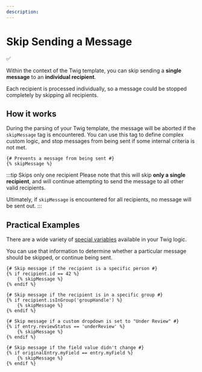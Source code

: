 ```yaml
---
description:
---
```


# Skip Sending a Message

✅

Within the context of the Twig template, you can skip sending a **single message** to an **individual recipient**.

Each recipient is processed individually, so a message could be stopped completely by skipping all recipients.

## How it works

During the parsing of your Twig template, the message will be aborted if the `skipMessage` tag is encountered. You can use this tag to define complex custom logic, and stop messages from being sent if some internal criteria is not met.

```twig
{# Prevents a message from being sent #}
{% skipMessage %}
```

:::tip Skips only one recipient
Please note that this will skip **only a single recipient**, and will continue attempting to send the message to all other valid recipients.

Ultimately, if `skipMessage` is encountered for all recipients, no message will be sent out.
:::

## Practical Examples

There are a wide variety of [special variables](/messages/variables) available in your Twig logic.

You can use that information to determine whether a particular message should be skipped, or continue being sent.

```twig
{# Skip message if the recipient is a specific person #}
{% if recipient.id == 42 %}
    {% skipMessage %}
{% endif %}

{# Skip message if the recipient is in a specific group #}
{% if recipient.isInGroup('groupHandle') %}
    {% skipMessage %}
{% endif %}

{# Skip message if a custom dropdown is set to "Under Review" #}
{% if entry.reviewStatus == 'underReview' %}
    {% skipMessage %}
{% endif %}

{# Skip message if the field value didn't change #}
{% if originalEntry.myField == entry.myField %}
    {% skipMessage %}
{% endif %}
```
